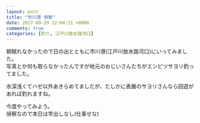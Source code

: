 ```yaml
---
layout: post
title: "市川港 偵察"
date: 2017-09-29 12:04:11 +0900
comments: true
categories: [釣り, 江戸川放水路河口]
---
```


朝眠れなかったので日の出とともに市川港(江戸川放水路河口)にいってみました。  
写真とか何も取らなかったんですが地元のおじいさんたちがエンピツサヨリ釣ってました。  
  
水深浅くてハゼ以外あきらめてましたが、たしかに表層のサヨリさんなら回遊があれば釣れますね。  
  
今度やってみよう。  
偵察なので本日は竿出しなし(仕事せな)  
